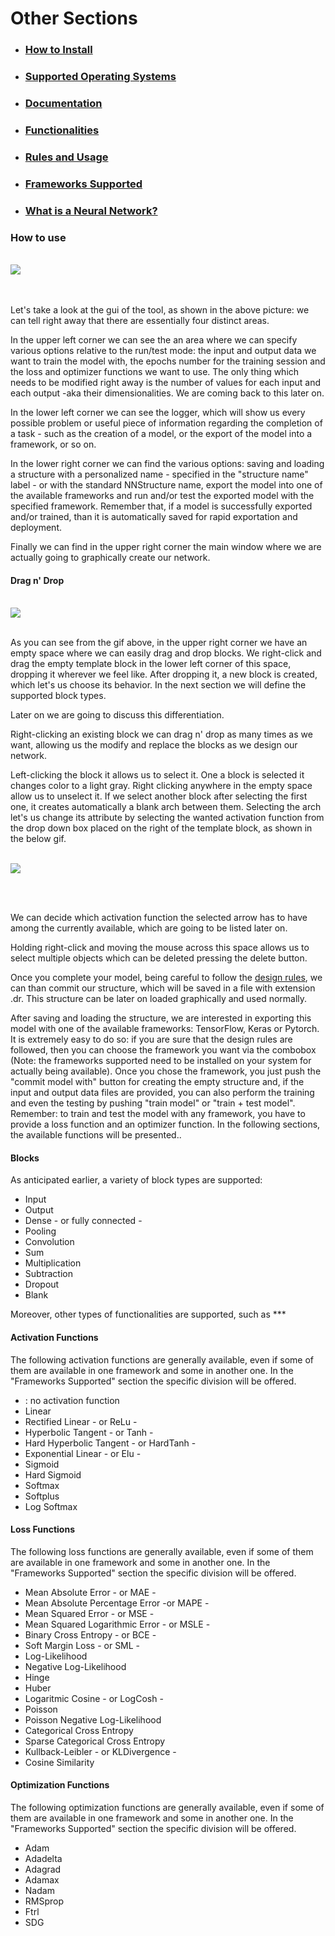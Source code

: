 # Other Sections

* ### <a href="../README.md#install">How to Install</a>
* ### <a href="../README.md#ossupport">Supported Operating Systems</a>
* ### <a href="../README.md#documentation">Documentation</a>
* ### <a href="../README.md#funcs">Functionalities</a>
* ### <a href="rules.md#rules">Rules and Usage</a>
* ### <a href="frameworks.md#frames">Frameworks Supported</a>
* ### <a href="neuralnetwork.md#whatis">What is a Neural Network?</a>


### <a name="howto"></a> How to use
<br />
<img src="Images/VENN.jpg" />

<br /><br />
Let's take a look at the gui of the tool, as shown in the above picture: we can tell right away that there are essentially four distinct areas.

In the upper left corner we can see the an area where we can specify various options relative to the run/test mode: the input and output data we want to train the model with, the epochs number for the training session and the loss and optimizer functions we want to use. The only thing which needs to be modified right away is the number of values for each input and each output -aka their dimensionalities. We are coming back to this later on.


In the lower left corner we can see the logger, which will show us every possible problem or useful piece of information regarding the completion of a task - such as the creation of a model, or the export of the model into a framework, or so on.


In the lower right corner we can find the various options: saving and loading a structure with a personalized name - specified in the "structure name" label - or with the standard NNStructure name, export the model into one of the available frameworks and run and/or test the exported model with the specified framework. Remember that, if a model is successfully exported and/or trained, than it is automatically saved for rapid exportation and deployment.


Finally we can find in the upper right corner the main window where we are actually going to graphically create our network.


#### <a name="dragdrop"></a> Drag n' Drop


<br />
<img src="Images/dragndrop.gif" />
<br /><br />

As you can see from the gif above, in the upper right corner we have an empty space where we can easily drag and drop blocks. We right-click and drag the empty template block in the lower left corner of this space, dropping it wherever we feel like. After dropping it, a new block is created, which let's us choose its behavior. In the next section we will define the supported block types.

Later on we are going to discuss this differentiation.

Right-clicking an existing block we can drag n' drop as many times as we want, allowing us the modify and replace the blocks as we design our network.

Left-clicking the block it allows us to select it. One a block is selected it changes color to a light gray. Right clicking anywhere in the empty space allow us to unselect it. If we select another block after selecting the first one, it creates automatically a blank arch between them. Selecting the arch let's us change its attribute by selecting the wanted activation function from the drop down box placed on the right of the template block, as shown in the below gif.

<br />

<img src="Images/archcreat.gif" />

<br /><br />

We can decide which activation function the selected arrow has to have among the  currently available, which are going to be listed later on.

Holding right-click and moving the mouse across this space allows us to select multiple objects which can be deleted pressing the delete button.

Once you complete your model, being careful to follow the <a href="rules.md">design rules</a>, we can than commit our structure, which will be saved in a file with extension .dr. This structure can be later on loaded graphically and used normally.

After saving and loading the structure, we are interested in exporting this model with one of the available frameworks: TensorFlow, Keras or Pytorch. It is extremely easy to do so: if you are sure that the design rules are followed, then you can choose the framework you want via the combobox (Note: the frameworks supported need to be installed on your system for actually being available). Once you chose the framework, you just push the "commit model with" button for creating the empty structure and, if the input and output data files are provided, you can also perform the training and even the testing by pushing "train model" or "train + test model".
<br/>Remember: to train and test the model with any framework, you have to provide a loss function and an optimizer function. In the following sections, the available functions will be presented..


#### <a name="blocks"></a>Blocks


As anticipated earlier, a variety of block types are supported:

* Input
* Output
* Dense - or fully connected -
* Pooling
* Convolution
* Sum
* Multiplication
* Subtraction
* Dropout
* Blank

Moreover, other types of functionalities are supported, such as ***


#### <a name="archs"></a>Activation Functions

The following activation functions are generally available, even if some of them are available in one framework and some in another one. In the "Frameworks Supported" section the specific division will be offered.

*  : no activation function
* Linear
* Rectified Linear - or ReLu -
* Hyperbolic Tangent - or Tanh -
* Hard Hyperbolic Tangent - or HardTanh -
* Exponential Linear - or Elu -
* Sigmoid
* Hard Sigmoid
* Softmax
* Softplus
* Log Softmax


#### <a name="loss"></a>Loss Functions

The following loss functions are generally available, even if some of them are available in one framework and some in another one. In the "Frameworks Supported" section the specific division will be offered.

* Mean Absolute Error - or MAE -
* Mean Absolute Percentage Error -or MAPE -
* Mean Squared Error - or MSE -
* Mean Squared Logarithmic Error - or MSLE -
* Binary Cross Entropy - or BCE -
* Soft Margin Loss - or SML -
* Log-Likelihood
* Negative Log-Likelihood
* Hinge
* Huber
* Logaritmic Cosine - or LogCosh -
* Poisson
* Poisson Negative Log-Likelihood
* Categorical Cross Entropy
* Sparse Categorical Cross Entropy
* Kullback-Leibler - or KLDivergence -
* Cosine Similarity


#### <a name="optim"></a>Optimization Functions

The following optimization functions are generally available, even if some of them are available in one framework and some in another one. In the "Frameworks Supported" section the specific division will be offered.

* Adam
* Adadelta
* Adagrad
* Adamax
* Nadam
* RMSprop
* Ftrl
* SDG
